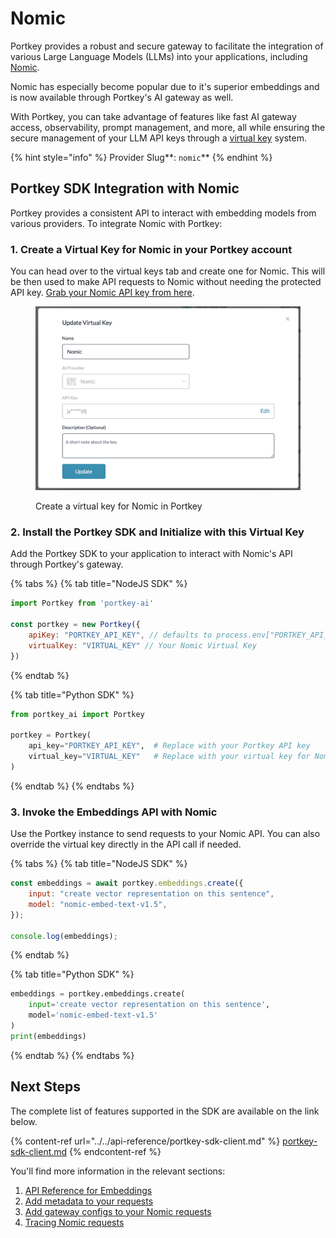 # Nomic

Portkey provides a robust and secure gateway to facilitate the integration of various Large Language Models (LLMs) into your applications, including [Nomic](https://docs.nomic.ai/reference/getting-started/).

Nomic has especially become popular due to it's superior embeddings and is now available through Portkey's AI gateway as well.

With Portkey, you can take advantage of features like fast AI gateway access, observability, prompt management, and more, all while ensuring the secure management of your LLM API keys through a [virtual key](../../product/ai-gateway-streamline-llm-integrations/virtual-keys/) system.

{% hint style="info" %}
Provider Slug**: **<mark style="color:blue;">**`nomic`**</mark>
{% endhint %}

## Portkey SDK Integration with Nomic

Portkey provides a consistent API to interact with embedding models from various providers. To integrate Nomic with Portkey:

### 1. Create a Virtual Key for Nomic in your Portkey account

You can head over to the virtual keys tab and create one for Nomic. This will be then used to make API requests to Nomic without needing the protected API key. [Grab your Nomic API key from here](https://atlas.nomic.ai/data/randomesid/org/keys).

<figure><img src="../../.gitbook/assets/image (2) (1) (1).png" alt=""><figcaption><p>Create a virtual key for Nomic in Portkey</p></figcaption></figure>

### 2. Install the Portkey SDK and Initialize with this Virtual Key

Add the Portkey SDK to your application to interact with Nomic's API through Portkey's gateway.&#x20;

{% tabs %}
{% tab title="NodeJS SDK" %}
```javascript
import Portkey from 'portkey-ai'
 
const portkey = new Portkey({
    apiKey: "PORTKEY_API_KEY", // defaults to process.env["PORTKEY_API_KEY"]
    virtualKey: "VIRTUAL_KEY" // Your Nomic Virtual Key
})
```
{% endtab %}

{% tab title="Python SDK" %}
```python
from portkey_ai import Portkey

portkey = Portkey(
    api_key="PORTKEY_API_KEY",  # Replace with your Portkey API key
    virtual_key="VIRTUAL_KEY"   # Replace with your virtual key for Nomic
)
```
{% endtab %}
{% endtabs %}

### **3. Invoke the Embeddings API with Nomic**

Use the Portkey instance to send requests to your Nomic API. You can also override the virtual key directly in the API call if needed.

{% tabs %}
{% tab title="NodeJS SDK" %}
```javascript
const embeddings = await portkey.embeddings.create({
    input: "create vector representation on this sentence",
    model: "nomic-embed-text-v1.5",
});

console.log(embeddings);
```
{% endtab %}

{% tab title="Python SDK" %}
```python
embeddings = portkey.embeddings.create(
    input='create vector representation on this sentence',
    model='nomic-embed-text-v1.5'
)
print(embeddings)
```
{% endtab %}
{% endtabs %}

## Next Steps

The complete list of features supported in the SDK are available on the link below.

{% content-ref url="../../api-reference/portkey-sdk-client.md" %}
[portkey-sdk-client.md](../../api-reference/portkey-sdk-client.md)
{% endcontent-ref %}

You'll find more information in the relevant sections:

1. [API Reference for Embeddings](../../provider-endpoints/embeddings.md)
2. [Add metadata to your requests](../../product/observability-modern-monitoring-for-llms/metadata.md)
3. [Add gateway configs to your Nomic requests](../../product/ai-gateway-streamline-llm-integrations/configs.md)
4. [Tracing Nomic requests](../../product/observability-modern-monitoring-for-llms/traces.md)
